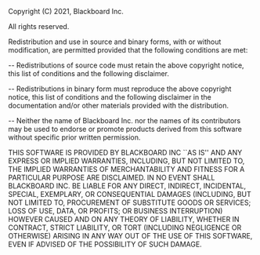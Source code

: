 Copyright (C) 2021, Blackboard Inc.

All rights reserved.

Redistribution and use in source and binary forms, with or without
modification, are permitted provided that the following conditions are met:

 -- Redistributions of source code must retain the above copyright
    notice, this list of conditions and the following disclaimer.

 -- Redistributions in binary form must reproduce the above copyright
    notice, this list of conditions and the following disclaimer in the
    documentation and/or other materials provided with the distribution.

 -- Neither the name of Blackboard Inc. nor the names of its contributors 
    may be used to endorse or promote products derived from this 
    software without specific prior written permission.
 
THIS SOFTWARE IS PROVIDED BY BLACKBOARD INC ``AS IS'' AND ANY
EXPRESS OR IMPLIED WARRANTIES, INCLUDING, BUT NOT LIMITED TO, THE IMPLIED
WARRANTIES OF MERCHANTABILITY AND FITNESS FOR A PARTICULAR PURPOSE ARE
DISCLAIMED. IN NO EVENT SHALL BLACKBOARD INC. BE LIABLE FOR ANY
DIRECT, INDIRECT, INCIDENTAL, SPECIAL, EXEMPLARY, OR CONSEQUENTIAL DAMAGES
(INCLUDING, BUT NOT LIMITED TO, PROCUREMENT OF SUBSTITUTE GOODS OR SERVICES;
LOSS OF USE, DATA, OR PROFITS; OR BUSINESS INTERRUPTION) HOWEVER CAUSED AND
ON ANY THEORY OF LIABILITY, WHETHER IN CONTRACT, STRICT LIABILITY, OR TORT
(INCLUDING NEGLIGENCE OR OTHERWISE) ARISING IN ANY WAY OUT OF THE USE OF THIS
SOFTWARE, EVEN IF ADVISED OF THE POSSIBILITY OF SUCH DAMAGE.